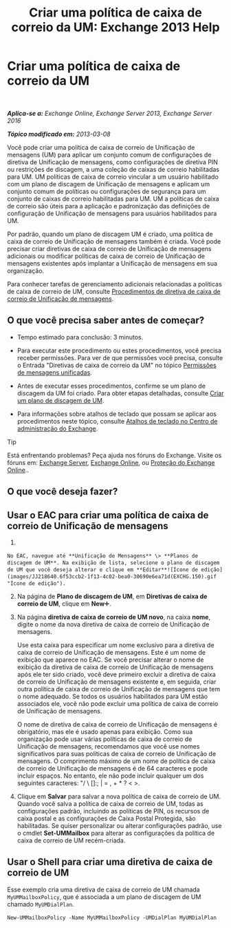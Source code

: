 ﻿---
title: 'Criar uma política de caixa de correio da UM: Exchange 2013 Help'
TOCTitle: Criar uma política de caixa de correio da UM
ms:assetid: 7f20874b-c46c-4505-9a78-f63eacb578ff
ms:mtpsurl: https://technet.microsoft.com/pt-br/library/Bb123510(v=EXCHG.150)
ms:contentKeyID: 50556210
ms.date: 05/22/2018
mtps_version: v=EXCHG.150
f1_keywords:
- Microsoft.Exchange.Management.SnapIn.Esm.Servers.UnifiedMessaging.CreateUMMailboxPolicyWizardForm.CreateUMMailboxPolicyWizardPage
ms.translationtype: MT
---

# Criar uma política de caixa de correio da UM

 

_**Aplica-se a:** Exchange Online, Exchange Server 2013, Exchange Server 2016_

_**Tópico modificado em:** 2013-03-08_

Você pode criar uma política de caixa de correio de Unificação de mensagens (UM) para aplicar um conjunto comum de configurações de diretiva de Unificação de mensagens, como configurações de diretiva PIN ou restrições de discagem, a uma coleção de caixas de correio habilitadas para UM. UM políticas de caixa de correio vincular a um usuário habilitado com um plano de discagem de Unificação de mensagens e aplicam um conjunto comum de políticas ou configurações de segurança para um conjunto de caixas de correio habilitadas para UM. UM a políticas de caixa de correio são úteis para a aplicação e padronização das definições de configuração de Unificação de mensagens para usuários habilitados para UM.

Por padrão, quando um plano de discagem UM é criado, uma política de caixa de correio de Unificação de mensagens também é criada. Você pode precisar criar diretivas de caixa de correio de Unificação de mensagens adicionais ou modificar políticas de caixa de correio de Unificação de mensagens existentes após implantar a Unificação de mensagens em sua organização.

Para conhecer tarefas de gerenciamento adicionais relacionadas a políticas de caixa de correio de UM, consulte [Procedimentos de diretiva de caixa de correio de Unificação de mensagens](um-mailbox-policy-procedures-exchange-2013-help.md).

## O que você precisa saber antes de começar?

  - Tempo estimado para conclusão: 3 minutos.

  - Para executar este procedimento ou estes procedimentos, você precisa receber permissões. Para ver de que permissões você precisa, consulte o Entrada "Diretivas de caixa de correio da UM" no tópico [Permissões de mensagens unificadas](unified-messaging-permissions-exchange-2013-help.md).

  - Antes de executar esses procedimentos, confirme se um plano de discagem da UM foi criado. Para obter etapas detalhadas, consulte [Criar um plano de discagem de UM](create-a-um-dial-plan-exchange-2013-help.md).

  - Para informações sobre atalhos de teclado que possam se aplicar aos procedimentos neste tópico, consulte [Atalhos de teclado no Centro de administração do Exchange](keyboard-shortcuts-in-the-exchange-admin-center-exchange-online-protection-help.md).


> [!TIP]
> Está enfrentando problemas? Peça ajuda nos fóruns do Exchange. Visite os fóruns em: <A href="https://go.microsoft.com/fwlink/p/?linkid=60612">Exchange Server</A>, <A href="https://go.microsoft.com/fwlink/p/?linkid=267542">Exchange Online</A>, ou <A href="https://go.microsoft.com/fwlink/p/?linkid=285351">Proteção do Exchange Online</A>..



## O que você deseja fazer?

## Usar o EAC para criar uma política de caixa de correio de Unificação de mensagens

1.  
    
    No EAC, navegue até **Unificação de Mensagens** \> **Planos de discagem de UM**. Na exibição de lista, selecione o plano de discagem de UM que você deseja alterar e clique em **Editar**![Ícone de edição](images/JJ218640.6f53ccb2-1f13-4c02-bea0-30690e6ea71d(EXCHG.150).gif "Ícone de edição").

2.  Na página de **Plano de discagem de UM**, em **Diretivas de caixa de correio de UM**, clique em **New**![Ícone Adicionar](images/JJ218640.c1e75329-d6d7-4073-a27d-498590bbb558(EXCHG.150).gif "Ícone Adicionar").

3.  Na página **diretiva de caixa de correio de UM novo**, na caixa **nome**, digite o nome da nova diretiva de caixa de correio de Unificação de mensagens.
    
    Use esta caixa para especificar um nome exclusivo para a diretiva de caixa de correio de Unificação de mensagens. Este é um nome de exibição que aparece no EAC. Se você precisar alterar o nome de exibição da diretiva de caixa de correio de Unificação de mensagens após ele ter sido criado, você deve primeiro excluir a diretiva de caixa de correio de Unificação de mensagens existente e, em seguida, criar outra política de caixa de correio de Unificação de mensagens que tem o nome adequado. Se todos os usuários habilitados para UM estão associados ele, você não pode excluir uma política de caixa de correio de Unificação de mensagens.
    
    O nome de diretiva de caixa de correio de Unificação de mensagens é obrigatório, mas ele é usado apenas para exibição. Como sua organização pode usar várias políticas de caixa de correio de Unificação de mensagens, recomendamos que você use nomes significativos para suas políticas de caixa de correio de Unificação de mensagens. O comprimento máximo de um nome de política de caixa de correio de Unificação de mensagens é de 64 caracteres e pode incluir espaços. No entanto, ele não pode incluir qualquer um dos seguintes caracteres: "/ \\ \[\]:; | = , + \* ? \< \>.

4.  Clique em **Salvar** para salvar a nova política de caixa de correio de UM. Quando você salva a política de caixa de correio de UM, todas as configurações padrão, incluindo as políticas de PIN, os recursos de caixa postal e as configurações de Caixa Postal Protegida, são habilitadas. Se quiser personalizar ou alterar configurações padrão, use o cmdlet **Set-UMMailbox** para alterar as configurações da política de caixa de correio de UM recém-criada.

## Usar o Shell para criar uma diretiva de caixa de correio de UM

Esse exemplo cria uma diretiva de caixa de correio de UM chamada `MyUMMailboxPolicy`, que é associada a um plano de discagem de UM chamado `MyUMDialPlan`.

    New-UMMailboxPolicy -Name MyUMMailboxPolicy -UMDialPlan MyUMDialPlan

